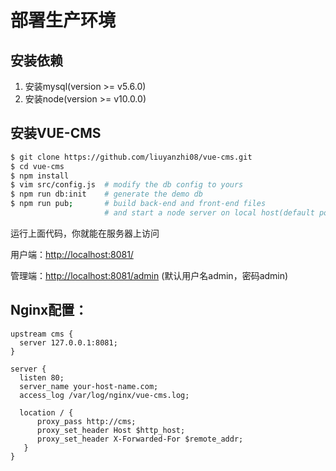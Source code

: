 # 部署生产环境

## 安装依赖

1. 安装mysql(version >= v5.6.0)
2. 安装node(version >= v10.0.0)

## 安装VUE-CMS

```bash
$ git clone https://github.com/liuyanzhi08/vue-cms.git
$ cd vue-cms
$ npm install
$ vim src/config.js  # modify the db config to yours
$ npm run db:init    # generate the demo db
$ npm run pub;       # build back-end and front-end files
                     # and start a node server on local host(default port: 8081)
```

运行上面代码，你就能在服务器上访问

用户端：[http://localhost:8081/](http://localhost:8081/)

管理端：[http://localhost:8081/admin](http://localhost:8081/admin) (默认用户名admin，密码admin)


## Nginx配置：

```
upstream cms {
  server 127.0.0.1:8081;
}

server {
  listen 80;
  server_name your-host-name.com;
  access_log /var/log/nginx/vue-cms.log;

  location / {
      proxy_pass http://cms;
      proxy_set_header Host $http_host;
      proxy_set_header X-Forwarded-For $remote_addr;
   }
}
```
